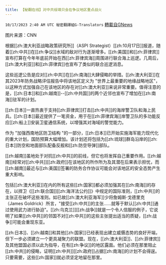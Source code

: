```yaml
---
title: 【秘翻在线】对中共绥靖只会在争议地区重点战火
---
```

`10/17/2023 2:40 AM UTC 秘密翻譯組G-Translators` [轉載自GNews](https://gnews.org/articles/1842670)

图片来源：CNN

根据[[zh:澳大利亚战略政策研究所]]（ASPI Strategist）[[zh:10月17日]]报道，随着[[zh:中共]]在[[zh:争议]]水域的敌对行为逐渐增多。[[zh:美国]]和[[zh:菲律宾]]宣布打算在今年年底前开始在西[[zh:菲律宾海]]周围进行联合海上巡逻。几周后，[[zh:澳大利亚]]和[[zh:菲律宾]]也宣布了类似的联合巡逻消息。

这些巡逻公告是应对[[zh:中共]]在[[zh:南海]]大肆侵略的举措。[[zh:澳大利亚]]在其2023年防务战略评估报告中将该地区定义为 "世界上最重要的地缘战略地区"，以这种方式加强自己在该地区的存在对[[zh:澳大利亚]]来说非常重要。值得注意的是，[[zh:日本]]和[[zh:越南]]\--[[zh:中共国]]的两个近邻也宣布了增加在[[zh:南海]]驻军的计划。

[[zh:日本]]一直热衷于支持[[zh:菲律宾]]打击[[zh:中共]]的海岸警卫队和海上民兵。[[zh:日本]]最近提供了一笔资金，用于在[[zh:菲律宾海]]岸警卫队的多功能反应[[zh:船上]]安装卫星通信系统，以增强其对海域的警觉能力。

作为 "加强西南地区防卫结构 "的一部分，[[zh:日本]]已开始实施海军能力现代化的重大计划，国防预算大幅增加。该计划还将包括为[[zh:琉球]]群岛沿岸的[[zh:日本]]防空和地面部队配备反舰和[[zh:防空导弹]]部队。

[[zh:越南]]虽地处于对抗[[zh:中共]]的前线，但它也将发挥自己重要作用。[[zh:越南]]经常对[[zh:中共]][[zh:政府]]在该地区的所作所为及其潜在后果表示担忧，而[[zh:越南]]最近与[[zh:美国]]签署的防务合作协议可能会对该地区的安全态势产生重大影响。

包括[[zh:澳大利亚]]在内的所有这些[[zh:国家]]都必须加强其在[[zh:南海]]的存在，以捍卫《[[zh:联合国]][[zh:海洋法公约]]》中规定的国际准则，[[zh:中共]]的主张正在破坏这些准则。如已故[[zh:澳大利亚海军]]少将詹姆斯·戈德里克（James Goldrick）所言，"接受[[zh:中共]]的主张......就等于默认[[zh:中共]]通过使用武力进行胁迫"。[[zh:乌克兰]][[zh:战争]]就是一个令人信服的例子，它说明了如果[[zh:中共]]的邻国不对[[zh:中共]]的这些主张提出适当的质疑，[[zh:战争]]可能会重现东亚。

[[zh:日本]]、[[zh:越南]]和其他[[zh:国家]]已经表现出建立威慑态势的良好开端，但下一步必须建立一个更具凝聚力的联盟。现在，[[zh:澳大利亚]]、[[zh:菲律宾]]及其他盟国必须以此为指导，在有[[zh:争议]]的地区露面。他们必须在那里阻止[[zh:中共]]的侵略，证明[[zh:中共]][[zh:政府]]占据[[zh:南海]]的计划不会得逞。只要需要，这些[[zh:国家]]就必须坚定地留在那里。
